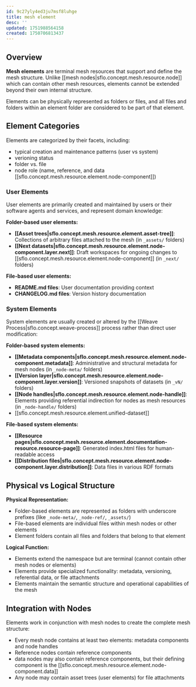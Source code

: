 ```yaml
---
id: 9c27yly4ed3ju7msf8luhge
title: mesh element
desc: ''
updated: 1751988564158
created: 1750706813437
---
```


## Overview

**Mesh elements** are terminal mesh resources that support and define the mesh structure. Unlike [[mesh nodes|sflo.concept.mesh.resource.node]] which can contain other mesh resources, elements cannot be extended beyond their own internal structure.

Elements can be physically represented as folders or files, and all files and folders within an element folder are considered to be part of that element.

## Element Categories

Elements are categorized by their facets, including:
  - typical creation and maintenance patterns (user vs system)
  - verioning status
  - folder vs. file
  - node role (name, reference, and data [[sflo.concept.mesh.resource.element.node-component]])

### User Elements

User elements are primarily created and maintained by users or their software agents and services, and represent domain knowledge:

**Folder-based user elements:**
- **[[Asset trees|sflo.concept.mesh.resource.element.asset-tree]]**: Collections of arbitrary files attached to the mesh (in `_assets/` folders)
- **[[Next datasets|sflo.concept.mesh.resource.element.node-component.layer.next]]**: Draft workspaces for ongoing changes to [[sflo.concept.mesh.resource.element.node-component]] (in `_next/` folders)

**File-based user elements:**
- **README.md files**: User documentation providing context
- **CHANGELOG.md files**: Version history documentation

### System Elements

System elements are usually created or altered by the [[Weave Process|sflo.concept.weave-process]] process rather than direct user modification:

**Folder-based system elements:**
- **[[Metadata components|sflo.concept.mesh.resource.element.node-component.metadata]]**: Administrative and structural metadata for mesh nodes (in `_node-meta/` folders)
- **[[Version layer|sflo.concept.mesh.resource.element.node-component.layer.version]]**: Versioned snapshots of datasets (in `_vN/` folders)
- **[[Node handles|sflo.concept.mesh.resource.element.node-handle]]**: Elements providing referential indirection for nodes as mesh resources (in `_node-handle/` folders)
- [[sflo.concept.mesh.resource.element.unified-dataset]]

**File-based system elements:**
- **[[Resource pages|sflo.concept.mesh.resource.element.documentation-resource.resource-page]]**: Generated index.html files for human-readable access
- **[[Distribution files|sflo.concept.mesh.resource.element.node-component.layer.distribution]]**: Data files in various RDF formats

## Physical vs Logical Structure

**Physical Representation:**
- Folder-based elements are represented as folders with underscore prefixes (like `_node-meta/`, `_node-ref/`, `_assets/`)
- File-based elements are individual files within mesh nodes or other elements
- Element folders contain all files and folders that belong to that element

**Logical Function:**
- Elements extend the namespace but are terminal (cannot contain other mesh nodes or elements)
- Elements provide specialized functionality: metadata, versioning, referential data, or file attachments
- Elements maintain the semantic structure and operational capabilities of the mesh

## Integration with Nodes

Elements work in conjunction with mesh nodes to create the complete mesh structure:
- Every mesh node contains at least two elements: metadata components and node handles
- Reference nodes contain reference components 
- data nodes may also contain reference components, but their defining component is the [[sflo.concept.mesh.resource.element.node-component.data]]
- Any node may contain asset trees (user elements) for file attachments
